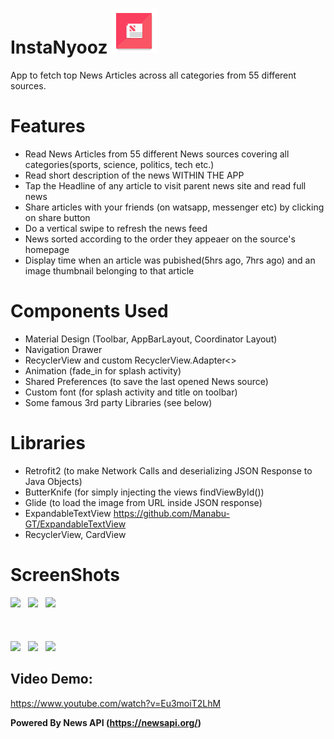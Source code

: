 # InstaNyooz <img src="app/src/main/res/mipmap-hdpi/ic_launcher.png" />
App to fetch top News Articles across all categories from 55 different sources.

# Features
- Read News Articles from 55 different News sources covering all categories(sports, science, politics, tech etc.)
- Read short description of the news WITHIN THE APP
- Tap the Headline of any article to visit parent news site and read full news
- Share articles with your friends (on watsapp, messenger etc) by clicking on share button
- Do a vertical swipe to refresh the news feed
- News sorted according to the order they appeaer on the source's homepage
- Display time when an article was pubished(5hrs ago, 7hrs ago) and an image thumbnail belonging to that article

# Components Used
- Material Design (Toolbar, AppBarLayout, Coordinator Layout)
- Navigation Drawer
- RecyclerView and custom RecyclerView.Adapter<>
- Animation  (fade_in for splash activity)
- Shared Preferences (to save the last opened News source)
- Custom font (for splash activity and title on toolbar)
- Some famous 3rd party Libraries (see below)

# Libraries
- Retrofit2   (to make Network Calls and deserializing JSON Response to Java Objects)
- ButterKnife (for simply injecting the views findViewById())
- Glide       (to load the image from URL inside JSON response)
- ExpandableTextView https://github.com/Manabu-GT/ExpandableTextView
- RecyclerView, CardView

# ScreenShots

<img src="https://firebasestorage.googleapis.com/v0/b/delhi06-31a81.appspot.com/o/1ibu07.gif?alt=media&token=302d95b2-349a-493b-bb0d-22ee2e97de14">&nbsp;&nbsp;
<img src="https://firebasestorage.googleapis.com/v0/b/delhi06-31a81.appspot.com/o/news2.jpg?alt=media&token=eed4e243-00a0-46fa-a83a-002163e48f33" width=280/>&nbsp;&nbsp;
<img src="https://firebasestorage.googleapis.com/v0/b/delhi06-31a81.appspot.com/o/news3.jpg?alt=media&token=1efd6cce-de3f-4251-b2bf-da6ceafb75d9" width=280/></br></br></br></br>
<img src="https://firebasestorage.googleapis.com/v0/b/delhi06-31a81.appspot.com/o/news4.5.jpg?alt=media&token=aac96d32-46a6-409e-9ed8-9a7cecd739ec" width=280/>&nbsp;&nbsp; 
<img src="https://firebasestorage.googleapis.com/v0/b/delhi06-31a81.appspot.com/o/news4.jpg?alt=media&token=3cc79c54-7fa6-402a-8e6d-64936e68b055" width=280/>&nbsp;&nbsp;
<img src="https://firebasestorage.googleapis.com/v0/b/delhi06-31a81.appspot.com/o/news5.jpg?alt=media&token=605e9035-b557-4485-b6aa-a6d2dc3b3d4e" width=280/>

Video Demo:
-----------------
https://www.youtube.com/watch?v=Eu3moiT2LhM

<b> Powered By News API (https://newsapi.org/) </b>
